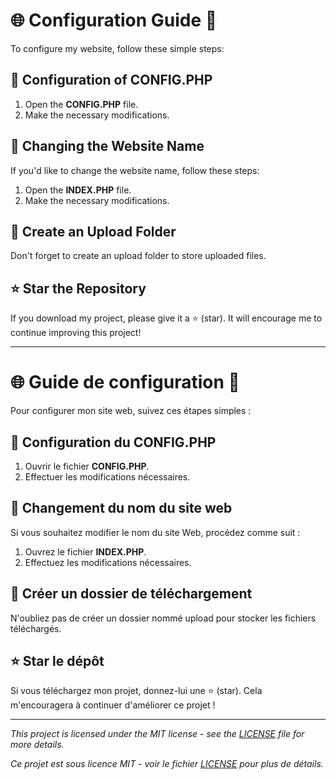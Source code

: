 # 🌐 Configuration Guide 🚀

To configure my website, follow these simple steps:

## 🔧 Configuration of CONFIG.PHP

1. Open the **CONFIG.PHP** file.
2. Make the necessary modifications.

## 📝 Changing the Website Name

If you'd like to change the website name, follow these steps:

1. Open the **INDEX.PHP** file.
2. Make the necessary modifications.

## 📁 Create an Upload Folder

Don't forget to create an upload folder to store uploaded files.

## ⭐ Star the Repository

If you download my project, please give it a ⭐ (star). It will encourage me to continue improving this project!

---

# 🌐 Guide de configuration 🚀

Pour configurer mon site web, suivez ces étapes simples :

## 🔧 Configuration du CONFIG.PHP

1. Ouvrir le fichier **CONFIG.PHP**.
2. Effectuer les modifications nécessaires.

## 📝 Changement du nom du site web

Si vous souhaitez modifier le nom du site Web, procédez comme suit :

1. Ouvrez le fichier **INDEX.PHP**.
2. Effectuez les modifications nécessaires.

## 📁 Créer un dossier de téléchargement

N'oubliez pas de créer un dossier nommé upload pour stocker les fichiers téléchargés.

## ⭐ Star le dépôt

Si vous téléchargez mon projet, donnez-lui une ⭐ (star). Cela m'encouragera à continuer d'améliorer ce projet !

---


*This project is licensed under the MIT license - see the [LICENSE](LICENSE) file for more details.*

*Ce projet est sous licence MIT - voir le fichier [LICENSE](LICENSE) pour plus de détails.*
